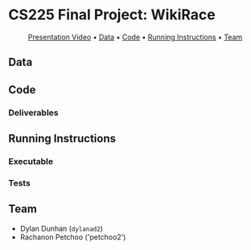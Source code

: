 # CS225 Final Project: WikiRace

<p align="center">
  <a href="#presentation-video">Presentation Video</a> •
  <a href="#data">Data</a> •
  <a href="#repo-structure">Code</a> •
  <a href="#running-instructions">Running Instructions</a> •
  <a href="#team">Team</a>
</p>


## Data



## Code


### Deliverables

## Running Instructions


### Executable


### Tests


## Team

- Dylan Dunhan (`dylanad2`)
- Rachanon Petchoo ('petchoo2')
